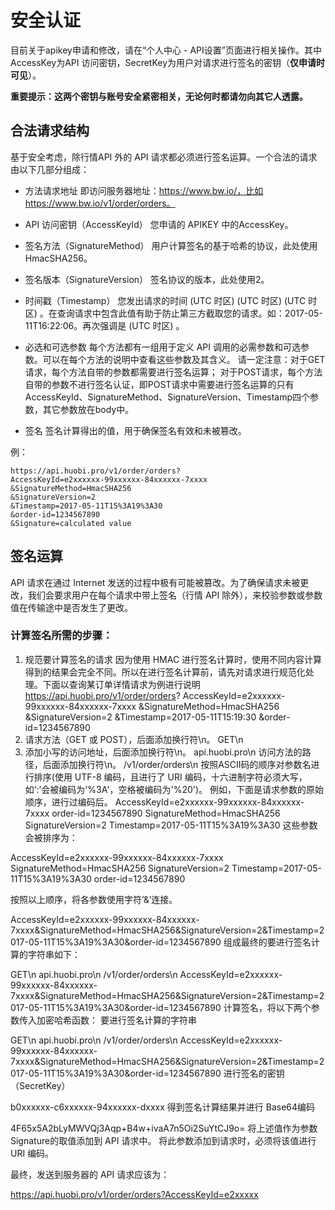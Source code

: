 # 安全认证
目前关于apikey申请和修改，请在“个人中心 - API设置”页面进行相关操作。其中AccessKey为API 访问密钥，SecretKey为用户对请求进行签名的密钥（**仅申请时可见**）。

**重要提示：这两个密钥与账号安全紧密相关，无论何时都请勿向其它人透露。**

## 合法请求结构

基于安全考虑，除行情API 外的 API 请求都必须进行签名运算。一个合法的请求由以下几部分组成：

* 方法请求地址 即访问服务器地址：https://www.bw.io/，比如https://www.bw.io/v1/order/orders。

* API 访问密钥（AccessKeyId） 您申请的 APIKEY 中的AccessKey。

* 签名方法（SignatureMethod） 用户计算签名的基于哈希的协议，此处使用 HmacSHA256。

* 签名版本（SignatureVersion） 签名协议的版本，此处使用2。

* 时间戳（Timestamp） 您发出请求的时间 (UTC 时区) (UTC 时区) (UTC 时区) 。在查询请求中包含此值有助于防止第三方截取您的请求。如：2017-05-11T16:22:06。再次强调是 (UTC 时区) 。

* 必选和可选参数 每个方法都有一组用于定义 API 调用的必需参数和可选参数。可以在每个方法的说明中查看这些参数及其含义。 请一定注意：对于GET请求，每个方法自带的参数都需要进行签名运算； 对于POST请求，每个方法自带的参数不进行签名认证，即POST请求中需要进行签名运算的只有AccessKeyId、SignatureMethod、SignatureVersion、Timestamp四个参数，其它参数放在body中。

* 签名 签名计算得出的值，用于确保签名有效和未被篡改。

例：
```
https://api.huobi.pro/v1/order/orders?
AccessKeyId=e2xxxxxx-99xxxxxx-84xxxxxx-7xxxx
&SignatureMethod=HmacSHA256
&SignatureVersion=2
&Timestamp=2017-05-11T15%3A19%3A30
&order-id=1234567890
&Signature=calculated value
```
## 签名运算

API 请求在通过 Internet 发送的过程中极有可能被篡改。为了确保请求未被更改，我们会要求用户在每个请求中带上签名（行情 API 除外），来校验参数或参数值在传输途中是否发生了更改。

### 计算签名所需的步骤：

1. 规范要计算签名的请求 因为使用 HMAC 进行签名计算时，使用不同内容计算得到的结果会完全不同。所以在进行签名计算前，请先对请求进行规范化处理。下面以查询某订单详情请求为例进行说明
https://api.huobi.pro/v1/order/orders?
AccessKeyId=e2xxxxxx-99xxxxxx-84xxxxxx-7xxxx
&SignatureMethod=HmacSHA256
&SignatureVersion=2
&Timestamp=2017-05-11T15:19:30
&order-id=1234567890
2. 请求方法（GET 或 POST），后面添加换行符\n。
GET\n
3. 添加小写的访问地址，后面添加换行符\n。
api.huobi.pro\n
访问方法的路径，后面添加换行符\n。
/v1/order/orders\n
按照ASCII码的顺序对参数名进行排序(使用 UTF-8 编码，且进行了 URI 编码，十六进制字符必须大写，如‘:’会被编码为'%3A'，空格被编码为'%20')。 例如，下面是请求参数的原始顺序，进行过编码后。
AccessKeyId=e2xxxxxx-99xxxxxx-84xxxxxx-7xxxx
order-id=1234567890
SignatureMethod=HmacSHA256
SignatureVersion=2
Timestamp=2017-05-11T15%3A19%3A30
这些参数会被排序为：

AccessKeyId=e2xxxxxx-99xxxxxx-84xxxxxx-7xxxx
SignatureMethod=HmacSHA256
SignatureVersion=2
Timestamp=2017-05-11T15%3A19%3A30
order-id=1234567890

按照以上顺序，将各参数使用字符’&’连接。

AccessKeyId=e2xxxxxx-99xxxxxx-84xxxxxx-7xxxx&SignatureMethod=HmacSHA256&SignatureVersion=2&Timestamp=2017-05-11T15%3A19%3A30&order-id=1234567890
组成最终的要进行签名计算的字符串如下：

GET\n
api.huobi.pro\n
/v1/order/orders\n
AccessKeyId=e2xxxxxx-99xxxxxx-84xxxxxx-7xxxx&SignatureMethod=HmacSHA256&SignatureVersion=2&Timestamp=2017-05-11T15%3A19%3A30&order-id=1234567890
计算签名，将以下两个参数传入加密哈希函数： 要进行签名计算的字符串

GET\n
api.huobi.pro\n
/v1/order/orders\n
AccessKeyId=e2xxxxxx-99xxxxxx-84xxxxxx-7xxxx&SignatureMethod=HmacSHA256&SignatureVersion=2&Timestamp=2017-05-11T15%3A19%3A30&order-id=1234567890
进行签名的密钥（SecretKey）

b0xxxxxx-c6xxxxxx-94xxxxxx-dxxxx
得到签名计算结果并进行 Base64编码

4F65x5A2bLyMWVQj3Aqp+B4w+ivaA7n5Oi2SuYtCJ9o=
将上述值作为参数Signature的取值添加到 API 请求中。 将此参数添加到请求时，必须将该值进行 URI 编码。

最终，发送到服务器的 API 请求应该为：

https://api.huobi.pro/v1/order/orders?AccessKeyId=e2xxxxx